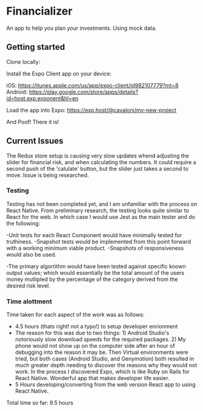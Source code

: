 # Financializer

An app to help you plan your investments. Using mock data. 

## Getting started

Clone locally:

Install the Expo Client app on your device:

iOS: https://itunes.apple.com/us/app/expo-client/id982107779?mt=8
Android: https://play.google.com/store/apps/details?id=host.exp.exponent&hl=en

Load the app into Expo: https://exp.host/@cavaloni/my-new-project

And Poof! There it is!

## Current Issues

The Redux store setup is causing very slow updates whend adjusting the slider for financial risk, and when calculating the numbers. It could require a second push of the 'calulate' button, but the slider just takes a second to move. Issue is being researched.

### Testing

Testing has not been completed yet, and I am unfamiliar with the process on React Native. From preliminary research, the testing looks quite similar to React for the web. In which case I would use Jest as the main tester and do the following:

-Unit tests for each React Component would have minimally tested for truthiness.
-Snapshot tests would be implemented from this point forward with a working minimum viable product.
-Snapshots of responsiveness would also be used. 

-The primary algortithm would have been tested against specific known output values; which would essentially
be the total amount of the users money mutlipled by the percentage of the category derived from the desired risk level.

### Time alottment

Time taken for each aspect of the work was as follows:

* 4.5 hours (thats right! not a typo!) to setup developer enrionment
* The reason for this was due to two things: 1) Android Studio's notoriously slow download speeds for the required packages. 2) My phone would not show up on the computer side after an hour of debugging into the reason it may be. Then Virtual environments were tried, but both cases (Android Studio, and Genymotion) both resulted in much greater depth needing to discover the reasons why they would not work. In the process I discovered Expo, which is like Ruby on Rails for React Native. Wonderful app that makes developer life easier.
* 5 Hours developing/converting from the web version React app to using React Native.

Total time so far: 9.5 hours